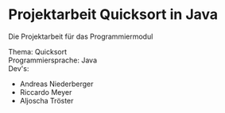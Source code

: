 # Projektarbeit Quicksort in Java
Die Projektarbeit für das Programmiermodul

Thema: Quicksort </br>
Programmiersprache: Java </br>
Dev's: 
- Andreas Niederberger
- Riccardo Meyer
- Aljoscha Tröster
